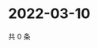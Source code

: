 # 2022-03-10

共 0 条

<!-- BEGIN WEIBO -->
<!-- 最后更新时间 Thu Mar 10 2022 05:13:39 GMT+0800 (China Standard Time) -->

<!-- END WEIBO -->
